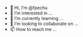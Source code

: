 - 👋 Hi, I’m @fpechu
- 👀 I’m interested in ...
- 🌱 I’m currently learning ...
- 💞️ I’m looking to collaborate on ...
- 📫 How to reach me ...

<!---
fpechu/fpechu is a ✨ special ✨ repository because its `README.md` (this file) appears on your GitHub profile.
You can click the Preview link to take a look at your changes.
--->
